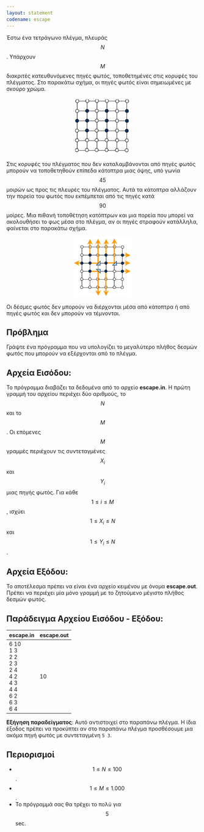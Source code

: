 ```yaml
---
layout: statement
codename: escape
---
```


Έστω ένα τετράγωνο πλέγμα, πλευράς $$N$$. Υπάρχουν $$M$$ διακριτές κατευθυνόμενες πηγές φωτός, τοποθετημένες στις κορυφές του πλέγματος. Στο παρακάτω σχήμα, οι πηγές φωτός είναι σημειωμένες με σκούρο χρώμα.

<center>
<img alt="Παράδειγμα" src="/assets/31-pdp-camp-c-escape-statement-1.png" width="150px">
</center>

Στις κορυφές του πλέγματος που δεν καταλαμβάνονται από πηγές φωτός μπορούν να τοποθετηθούν επίπεδα κάτοπτρα μιας όψης, υπό γωνία $$45$$ μοιρών ως προς τις πλευρές του πλέγματος. Αυτά τα κάτοπτρα αλλάζουν την πορεία του φωτός που εκπέμπεται από τις πηγές κατά $$90$$ μοίρες. Μια πιθανή τοποθέτηση κατόπτρων και μια πορεία που
μπορεί να ακολουθήσει το φως μέσα στο πλέγμα, αν οι πηγές στραφούν κατάλληλα, φαίνεται στο παρακάτω σχήμα.

<center>
<img alt="Παράδειγμα" src="/assets/31-pdp-camp-c-escape-statement-2.png" width="150px">
</center>

Οι δέσμες φωτός δεν μπορούν να διέρχονται μέσα από κάτοπτρα ή από πηγές φωτός και δεν μπορούν να τέμνονται.

## Πρόβλημα

Γράψτε ένα πρόγραμμα που να υπολογίζει το μεγαλύτερο πλήθος δεσμών φωτός που μπορούν να εξέρχονται από το πλέγμα.

## Αρχεία Εισόδου:

Το πρόγραμμα διαβάζει τα δεδομένα από το αρχείο **escape.in**. Η πρώτη γραμμή του αρχείου περιέχει δύο αριθμούς, το $$N$$ και το $$M$$. Οι επόμενες $$M$$ γραμμές περιέχουν τις συντεταγμένες $$X_i$$ και $$Y_i$$ μιας πηγής φωτός. Για κάθε $$1 \leq i \leq M$$, ισχύει $$1 \leq X_i \leq N$$ και $$1 \leq Y_i \leq N$$.


## Αρχεία Εξόδου:

Το αποτέλεσμα πρέπει να είναι ένα αρχείο κειμένου με όνομα **escape.out**. Πρέπει να περιέχει μία μόνο γραμμή με το ζητούμενο μέγιστο πλήθος δεσμών φωτός.

## Παράδειγμα Αρχείου Εισόδου - Εξόδου:

| **escape.in**      | **escape.out** |
| :--- | :--- |
| 6 10<br>1 3<br>2 2<br>2 3<br>2 4<br>4 2<br>4 3<br>4 4<br>6 2<br>6 3<br>6 4 | 10 |


**Εξήγηση παραδείγματος**: Αυτό αντιστοιχεί στο παραπάνω πλέγμα. Η ίδια έξοδος πρέπει να προκύπτει αν στο παραπάνω πλέγμα προσθέσουμε μια ακόμα πηγή φωτός με συντεταγμένη `5 3`.

## Περιορισμοί

 - $$1 \leq N \leq 100$$.
 - $$1 \leq M \leq 1.000$$.
 - Το πρόγραμμά σας θα τρέχει το πολύ για $$5$$ sec.
